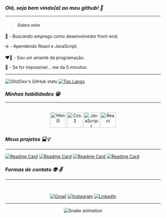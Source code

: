 ### _Olá, seja bem vindo(a) ao meu github! 👋_

---

>#### _Sobre mim_ 

🌱 - Buscando emprego como desenvolvedor front-end.

☕ - Apendendo React e JavaScript.

❤️‍🔥 - Sou um amante da programação.

💪 - Se for impossivel... me da 5 minutos.

---

  ![GlitzDev's GitHub stats](https://github-readme-stats.vercel.app/api?username=GlitzDev&show_icons=false&theme=dark) 
  [![Top Langs](https://github-readme-stats.vercel.app/api/top-langs/?username=GlitzDev&layout=compact&theme=dark)](https://github.com/GlitzDev)
  

### _Minhas habilidades 😁_

---

<div style="diplay: inline_block" align="center"><br>
  
  <img aling="center" height="50px" alt="Html5" src="https://cdn.jsdelivr.net/gh/devicons/devicon/icons/html5/html5-original.svg"/>
  <img aling="center" height="50px" alt="Css3" src="https://cdn.jsdelivr.net/gh/devicons/devicon/icons/css3/css3-original.svg"/>
  <img aling="center" height="50px" alt="JavaScript" src="https://cdn.jsdelivr.net/gh/devicons/devicon/icons/javascript/javascript-plain.svg"/>
  <img aling="center" height="50px" alt="React" src="https://cdn.jsdelivr.net/gh/devicons/devicon/icons/react/react-original-wordmark.svg"/>
  
</div>

### _Meus projetos 💻💡_

---

  [![Readme Card](https://github-readme-stats.vercel.app/api/pin/?username=glitzdev&repo=projeto-meu-site&theme=dark)](https://github.com/glitzdev/projeto-meusite)
  [![Readme Card](https://github-readme-stats.vercel.app/api/pin/?username=glitzdev&repo=projeto-qr-code&theme=dark)](https://github.com/glitzdev/projeto-qrcode)
  [![Readme Card](https://github-readme-stats.vercel.app/api/pin/?username=glitzdev&repo=projeto-the-last-of-us&theme=dark)](https://github.com/glitzdev/projeto-the-last-of-us)
  [![Readme Card](https://github-readme-stats.vercel.app/api/pin/?username=glitzdev&repo=projeto-seus-resultados&theme=dark)](https://github.com/glitzdev/projeto-seus-resultados)
 

### _Formas de contato 👽 ✌️_

---

<div style="diplay: inline_block" align="center"><br>
  
  <a href="mailto:glitz.dev22@gmail.com"><img aling="center" alt="Gmail" src="https://img.shields.io/badge/Gmail-D14836?style=for-the-badge&logo=gmail&logoColor=white" target="_blank"/></a>
  <a href="https://www.instagram.com/gut_sdn/"  target="_blank"><img aling="center" alt="Instagram" src="https://img.shields.io/badge/Instagram-E4405F?style=for-the-badge&logo=instagram&logoColor=white" target="_blank"/></a>
  <a href="https://www.linkedin.com/in/gustavo-sousa-5279681b7/" target="_blank"><img aling="center" alt="LinkedIn" src="https://img.shields.io/badge/LinkedIn-0077B5?style=for-the-badge&logo=linkedin&logoColor=white" target="_blank"/></a>
  
---
  
  ![Snake animation](https://github.com/GlitzDev/glitzdev/blob/output/github-contribution-grid-snake.svg)

</div>
